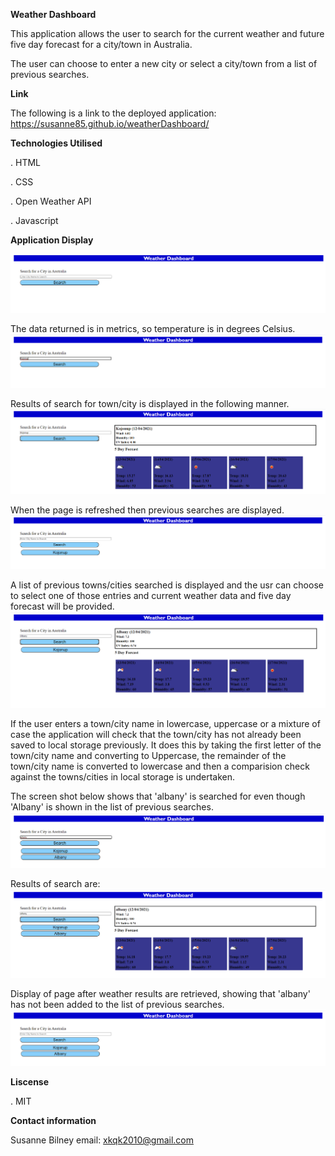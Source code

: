 **Weather Dashboard**

This application allows the user to search for the current weather and future five day forecast for a city/town in Australia.

The user can choose to enter a new city or select a city/town from a list of previous searches.

**Link**

The following is a link to the deployed application: https://susanne85.github.io/weatherDashboard/

**Technologies Utilised**

. HTML 

. CSS

. Open Weather API

. Javascript

**Application Display**

![Initial page display](./assets/images/1-weatherDashBoard.png)

The data returned is in metrics, so temperature is in degrees Celsius.
![Entering town/city to search for](./assets/images/2-weatherDashBoard.png)

Results of search for town/city is displayed in the following manner.
![Weather results for town/city](./assets/images/3-weatherDashBoard.png)

When the page is refreshed then previous searches are displayed.
![Weather results for town/city](./assets/images/4-weatherDashBoard.png)

A list of previous towns/cities searched is displayed and the usr can choose to select one of those entries and current weather data and five day forecast will be provided.
![Weather results for new town/city search and history of previous searches shown](./assets/images/5-weatherDashBoard.png)

If the user enters a town/city name in lowercase, uppercase or a mixture of case the application will check that the town/city has not already been saved to
local storage previously.  It does this by taking the first letter of the town/city name and converting to Uppercase, the remainder of the town/city name is
converted to lowercase and then a comparision check against the towns/cities in local storage is undertaken.

The screen shot below shows that 'albany' is searched for even though 'Albany' is shown in the list of previous searches.
![Weather results for town/city](./assets/images/6-weatherDashBoard.png)

Results of search are:
![Weather results for town/city](./assets/images/7-weatherDashBoard.png)

Display of page after weather results are retrieved, showing that 'albany' has not been added to the list of previous searches.
![Weather results for town/city](./assets/images/8-weatherDashBoard.png)

**Liscense**

. MIT

**Contact information**

Susanne Bilney 
email: xkqk2010@gmail.com
